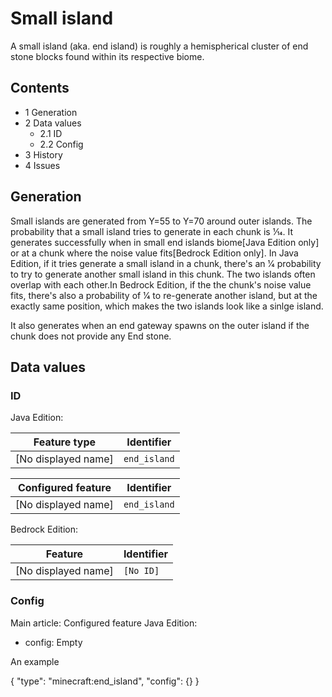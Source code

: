 # Small island
A small island (aka. end island) is roughly a hemispherical cluster of end stone blocks found within its respective biome.

## Contents
- 1 Generation
- 2 Data values
	- 2.1 ID
	- 2.2 Config
- 3 History
- 4 Issues

## Generation
Small islands are generated from Y=55 to Y=70 around outer islands. The probability that a small island tries to generate in each chunk is 1⁄14. It generates successfully when in small end islands biome‌[Java Edition  only] or at a chunk where the noise value fits‌[Bedrock Edition  only]. In Java Edition, if it tries generate a small island in a chunk, there's an 1⁄4 probability to try to generate another small island in this chunk. The two islands often overlap with each other.In Bedrock Edition, if the the chunk's noise value fits, there's also a probability of 1⁄4 to re-generate another island, but at the exactly same position, which makes the two islands look like a sinlge island. 

It also generates when an end gateway spawns on the outer island if the chunk does not provide any End stone.

## Data values
### ID
Java Edition:

| Feature type        | Identifier   |
|---------------------|--------------|
| [No displayed name] | `end_island` |

| Configured feature  | Identifier   |
|---------------------|--------------|
| [No displayed name] | `end_island` |

Bedrock Edition:

| Feature             | Identifier |
|---------------------|------------|
| [No displayed name] | `[No ID]`  |

### Config
Main article: Configured feature
Java Edition:

- config: Empty


An example

{
  "type": "minecraft:end_island",
  "config": {}
}



